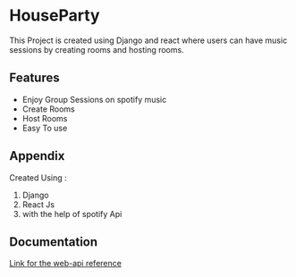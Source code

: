 
# HouseParty

This Project is created using Django and react where users can have music sessions by creating rooms and hosting rooms.

## Features

- Enjoy Group Sessions on spotify music
- Create Rooms
- Host Rooms
- Easy To use

  
## Appendix

Created Using :
1) Django
2) React Js
3) with the help of spotify Api

  
## Documentation

[Link for the web-api reference](https://linktodocumentation)

  